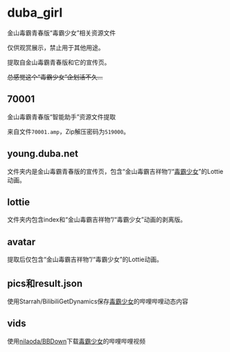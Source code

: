 # duba_girl
金山毒霸青春版“毒霸少女”相关资源文件

仅供观赏展示，禁止用于其他用途。

提取自金山毒霸青春版和它的宣传页。

~~总感觉这个“毒霸少女”企划活不久...~~

## 70001
金山毒霸青春版“智能助手”资源文件提取

来自文件`70001.amp`，Zip解压密码为`519000`。

## young.duba.net
文件夹内是金山毒霸青春版的宣传页，包含“金山毒霸吉祥物”/“[毒霸少女](https://space.bilibili.com/1266594350)”的Lottie动画。

## lottie
文件夹内包含index和“金山毒霸吉祥物”/“毒霸少女”动画的剥离版。

## avatar
提取后仅包含“金山毒霸吉祥物”/“毒霸少女”的Lottie动画。

## pics和result.json
使用Starrah/BilibiliGetDynamics保存[毒霸少女](https://space.bilibili.com/1266594350)的哔哩哔哩动态内容

## vids
使用[nilaoda/BBDown](https://github.com/nilaoda/BBDown)下载[毒霸少女](https://space.bilibili.com/1266594350)的哔哩哔哩视频